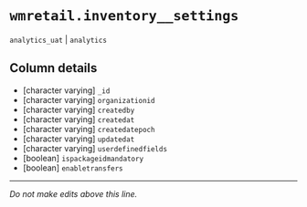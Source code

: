 # `wmretail.inventory__settings`
`analytics_uat` | `analytics`

## Column details
* [character varying] `_id`
* [character varying] `organizationid`
* [character varying] `createdby`
* [character varying] `createdat`
* [character varying] `createdatepoch`
* [character varying] `updatedat`
* [character varying] `userdefinedfields`
* [boolean]   `ispackageidmandatory`
* [boolean]   `enabletransfers`

-------------------------------------------------------------------------------
*Do not make edits above this line.*
